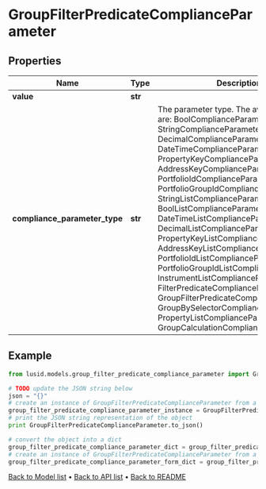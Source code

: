 # GroupFilterPredicateComplianceParameter


## Properties
Name | Type | Description | Notes
------------ | ------------- | ------------- | -------------
**value** | **str** |  | 
**compliance_parameter_type** | **str** | The parameter type. The available values are: BoolComplianceParameter, StringComplianceParameter, DecimalComplianceParameter, DateTimeComplianceParameter, PropertyKeyComplianceParameter, AddressKeyComplianceParameter, PortfolioIdComplianceParameter, PortfolioGroupIdComplianceParameter, StringListComplianceParameter, BoolListComplianceParameter, DateTimeListComplianceParameter, DecimalListComplianceParameter, PropertyKeyListComplianceParameter, AddressKeyListComplianceParameter, PortfolioIdListComplianceParameter, PortfolioGroupIdListComplianceParameter, InstrumentListComplianceParameter, FilterPredicateComplianceParameter, GroupFilterPredicateComplianceParameter, GroupBySelectorComplianceParameter, PropertyListComplianceParameter, GroupCalculationComplianceParameter | 

## Example

```python
from lusid.models.group_filter_predicate_compliance_parameter import GroupFilterPredicateComplianceParameter

# TODO update the JSON string below
json = "{}"
# create an instance of GroupFilterPredicateComplianceParameter from a JSON string
group_filter_predicate_compliance_parameter_instance = GroupFilterPredicateComplianceParameter.from_json(json)
# print the JSON string representation of the object
print GroupFilterPredicateComplianceParameter.to_json()

# convert the object into a dict
group_filter_predicate_compliance_parameter_dict = group_filter_predicate_compliance_parameter_instance.to_dict()
# create an instance of GroupFilterPredicateComplianceParameter from a dict
group_filter_predicate_compliance_parameter_form_dict = group_filter_predicate_compliance_parameter.from_dict(group_filter_predicate_compliance_parameter_dict)
```
[Back to Model list](../README.md#documentation-for-models) &#8226; [Back to API list](../README.md#documentation-for-api-endpoints) &#8226; [Back to README](../README.md)


